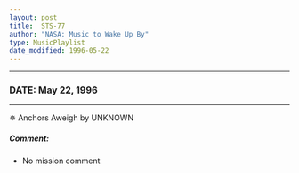 ```yaml
---
layout: post
title:  STS-77
author: "NASA: Music to Wake Up By"
type: MusicPlaylist
date_modified: 1996-05-22
---
```


----
### DATE: May 22, 1996
----
✵ Anchors Aweigh by UNKNOWN

##### Comment:
* No mission comment
